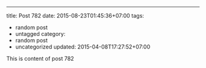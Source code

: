 ---
title: Post 782
date: 2015-08-23T01:45:36+07:00
tags:
  - random post
  - untagged
category:
  - random post
  - uncategorized
updated: 2015-04-08T17:27:52+07:00

This is content of post 782